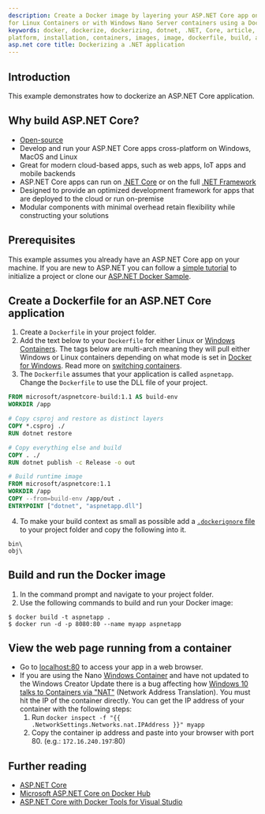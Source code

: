 ```yaml
---
description: Create a Docker image by layering your ASP.NET Core app on debian
for Linux Containers or with Windows Nano Server containers using a Dockerfile.
keywords: docker, dockerize, dockerizing, dotnet, .NET, Core, article, example,
platform, installation, containers, images, image, dockerfile, build, asp.net,
asp.net core title: Dockerizing a .NET application
---
```


## Introduction

This example demonstrates how to dockerize an ASP.NET Core application.

## Why build ASP.NET Core?

- [Open-source](https://github.com/aspnet/home)
- Develop and run your ASP.NET Core apps cross-platform on Windows, MacOS and
  Linux
- Great for modern cloud-based apps, such as web apps, IoT apps and mobile
  backends 
- ASP.NET Core apps can run on [.NET
  Core](https://www.microsoft.com/net/core/platform) or on the full [.NET
  Framework](https://www.microsoft.com/net/framework)
- Designed to provide an optimized development framework for apps that are
  deployed to the cloud or run on-premise
- Modular components with minimal overhead retain flexibility while 
constructing your solutions

## Prerequisites

This example assumes you already have an ASP.NET Core app 
on your machine. If you are new to ASP.NET you can follow a [simple 
tutorial](https://www.asp.net/get-started) to initialize a project or clone our [ASP.NET Docker Sample](https://github.com/dotnet/dotnet-docker-samples/tree/master/aspnetapp).

## Create a Dockerfile for an ASP.NET Core application

1.  Create a `Dockerfile` in your project folder.
2.  Add the text below to your `Dockerfile` for either Linux or [Windows
   Containers](https://docs.microsoft.com/en-us/virtualization/windowscontainers/about/).
    The tags below are multi-arch meaning they will pull either Windows or 
    Linux containers depending on what mode is set in [Docker for 
Windows](https://docs.docker.com/docker-for-windows/). Read more on [switching containers](https://docs.docker.com/docker-for-windows/#switch-between-windows-and-linux-containers).
3.  The `Dockerfile` assumes that your application is called `aspnetapp`. Change
   the `Dockerfile` to use the DLL file of your project.

```dockerfile
FROM microsoft/aspnetcore-build:1.1 AS build-env
WORKDIR /app

# Copy csproj and restore as distinct layers
COPY *.csproj ./
RUN dotnet restore

# Copy everything else and build
COPY . ./
RUN dotnet publish -c Release -o out

# Build runtime image
FROM microsoft/aspnetcore:1.1
WORKDIR /app
COPY --from=build-env /app/out .
ENTRYPOINT ["dotnet", "aspnetapp.dll"]
```

4.  To make your build context as small as possible add a [`.dockerignore`
   file](https://docs.docker.com/engine/reference/builder/#dockerignore-file) 
   to your project folder and copy the following into it.

```dockerignore
bin\
obj\
```

## Build and run the Docker image

1.  In the command prompt and navigate to your project folder.
2.  Use the following commands to build and run your Docker image:

```console
$ docker build -t aspnetapp .
$ docker run -d -p 8080:80 --name myapp aspnetapp
```

## View the web page running from a container

* Go to [localhost:80](http://localhost:80) to access your app in a web browser.
* If you are using the Nano [Windows
  Container](https://docs.docker.com/docker-for-windows/) and have not updated
   to the Windows Creator Update there is a bug affecting how [Windows 10 
   talks to Containers via
  "NAT"](https://github.com/Microsoft/Virtualization-Documentation/issues/181#issuecomment-252671828)
  (Network Address Translation). You must hit the IP of the container
  directly. You can get the IP address of your container with the following
  steps:
  1.  Run `docker inspect -f "{{ .NetworkSettings.Networks.nat.IPAddress }}" myapp`
  2.  Copy the container ip address and paste into your browser with port 80. 
  (e.g.: `172.16.240.197`:80)

## Further reading

  - [ASP.NET Core](https://docs.microsoft.com/en-us/aspnet/core/)
  - [Microsoft ASP.NET Core on Docker
    Hub](https://hub.docker.com/r/microsoft/aspnetcore/)
  - [ASP.NET Core with Docker Tools for Visual
    Studio](https://blogs.msdn.microsoft.com/webdev/2016/11/16/new-docker-tools-for-visual-studio/)